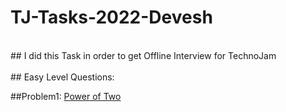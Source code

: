 # TJ-Tasks-2022-Devesh

<br>
## I did this Task in order to get Offline Interview for TechnoJam


<br/>
<br/>
## Easy Level Questions:
<br/>

##Problem1: [Power of Two](https://leetcode.com/problems/power-of-two/description/)
<br/>
